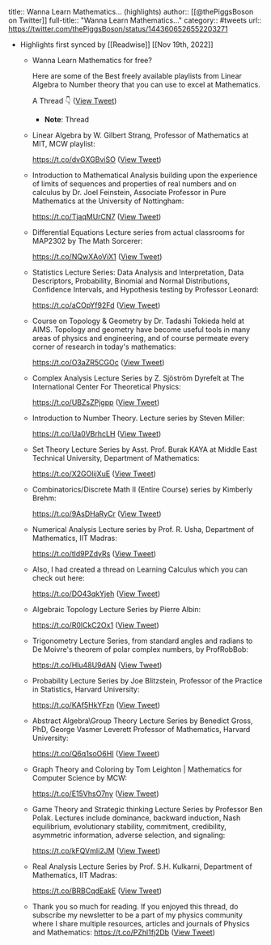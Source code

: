 title:: Wanna Learn Mathematics... (highlights)
author:: [[@thePiggsBoson on Twitter]]
full-title:: "Wanna Learn Mathematics..."
category:: #tweets
url:: https://twitter.com/thePiggsBoson/status/1443606526552203271

- Highlights first synced by [[Readwise]] [[Nov 19th, 2022]]
	- Wanna Learn Mathematics for free?
	  
	  Here are some of the Best freely available playlists from Linear Algebra to Number theory that you can use to excel at Mathematics.
	  
	  A Thread 👇 ([View Tweet](https://twitter.com/thePiggsBoson/status/1443606526552203271))
		- **Note**: Thread
	- Linear Algebra by W. Gilbert Strang, Professor of Mathematics at MIT, MCW playlist:
	  
	  https://t.co/dvGXGBviSO ([View Tweet](https://twitter.com/thePiggsBoson/status/1443606529144360961))
	- Introduction to Mathematical Analysis building upon the experience of limits of sequences and properties of real numbers and on calculus by Dr. Joel Feinstein, Associate Professor in Pure Mathematics at the University of Nottingham:
	  
	  https://t.co/TjaqMUrCN7 ([View Tweet](https://twitter.com/thePiggsBoson/status/1443606531564392452))
	- Differential Equations Lecture series from actual classrooms for MAP2302 by The Math Sorcerer:
	  
	  https://t.co/NQwXAoViX1 ([View Tweet](https://twitter.com/thePiggsBoson/status/1443606534240419841))
	- Statistics Lecture Series:  Data Analysis and Interpretation, Data Descriptors, Probability, Binomial and Normal Distributions, Confidence Intervals, and Hypothesis testing by Professor Leonard:
	  
	  https://t.co/aCOpYf92Fd ([View Tweet](https://twitter.com/thePiggsBoson/status/1443606536786362369))
	- Course on Topology & Geometry by Dr. Tadashi Tokieda held at AIMS. Topology and geometry have become useful tools in many areas of physics and engineering, and of course permeate every corner of research in today's mathematics:
	  
	  https://t.co/O3aZR5CGOc ([View Tweet](https://twitter.com/thePiggsBoson/status/1443606539281920009))
	- Complex Analysis Lecture Series by Z. Sjöström Dyrefelt at The International Center For Theoretical Physics:
	  
	  https://t.co/UBZsZPjgpp ([View Tweet](https://twitter.com/thePiggsBoson/status/1443606543140724738))
	- Introduction to Number Theory. Lecture series by Steven Miller:
	  
	  https://t.co/Ua0VBrhcLH ([View Tweet](https://twitter.com/thePiggsBoson/status/1443606546580004868))
	- Set Theory Lecture Series by Asst. Prof. Burak KAYA at Middle East Technical University, Department of Mathematics:
	  
	  https://t.co/X2GOlijXuE ([View Tweet](https://twitter.com/thePiggsBoson/status/1443606550094901256))
	- Combinatorics/Discrete Math II (Entire Course) series by Kimberly Brehm:
	  
	  https://t.co/9AsDHaRyCr ([View Tweet](https://twitter.com/thePiggsBoson/status/1443606553764917252))
	- Numerical Analysis Lecture series by Prof. R. Usha, Department of Mathematics, IIT Madras:
	  
	  https://t.co/tld9PZdyRs ([View Tweet](https://twitter.com/thePiggsBoson/status/1443606557153918979))
	- Also, I had created a thread on Learning Calculus which you can check out here:
	  
	  https://t.co/DO43qkYjeh ([View Tweet](https://twitter.com/thePiggsBoson/status/1443606560438030342))
	- Algebraic Topology Lecture Series by  Pierre Albin:
	  
	  https://t.co/R0lCkC2Ox1 ([View Tweet](https://twitter.com/thePiggsBoson/status/1443606564175183876))
	- Trigonometry Lecture Series, from standard angles and radians to De Moivre's theorem of polar complex numbers, by ProfRobBob:
	  
	  https://t.co/Hlu48U9dAN ([View Tweet](https://twitter.com/thePiggsBoson/status/1443606567983611907))
	- Probability Lecture Series by Joe Blitzstein, Professor of the Practice in Statistics, Harvard University:
	  
	  https://t.co/KAf5HkYFzn ([View Tweet](https://twitter.com/thePiggsBoson/status/1443606572286951426))
	- Abstract Algebra\Group Theory Lecture Series by Benedict Gross, PhD, George Vasmer Leverett Professor of Mathematics, Harvard University:
	  
	  https://t.co/Q6q1soO6HI ([View Tweet](https://twitter.com/thePiggsBoson/status/1443606576258895874))
	- Graph Theory and Coloring by Tom Leighton | Mathematics for Computer Science by MCW:
	  
	  https://t.co/E15VhsO7ny ([View Tweet](https://twitter.com/thePiggsBoson/status/1443606580633620481))
	- Game Theory and Strategic thinking Lecture Series by Professor Ben Polak. Lectures include dominance, backward induction, Nash equilibrium, evolutionary stability, commitment, credibility, asymmetric information, adverse selection, and signaling:
	  
	  https://t.co/kFQVmIi2JM ([View Tweet](https://twitter.com/thePiggsBoson/status/1443606584685260810))
	- Real Analysis Lecture Series by Prof. S.H. Kulkarni, Department of Mathematics, IIT Madras:
	  
	  https://t.co/BRBCqdEakE ([View Tweet](https://twitter.com/thePiggsBoson/status/1443606588850200584))
	- Thank you so much for reading. If you enjoyed this thread, do subscribe my newsletter to be a part of my physics community where I share multiple resources, articles and journals of Physics and Mathematics:
	  https://t.co/PZhl1fj2Db ([View Tweet](https://twitter.com/thePiggsBoson/status/1443606593245892611))